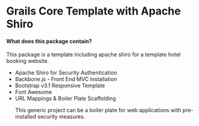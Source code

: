 Grails Core Template with Apache Shiro
===============

<h4>What does this package contain?</h4>

<p>This package is a template including apache shiro for a template hotel booking website.</p>

<ul>
	<li>Apache Shiro for Security Authentication</li>
	<li>Backbone.js - Front End MVC Installation</li>
	<li>Bootstrap v3.1 Responsive Template</li>
	<li>Font Awesome</li>
	<li>URL Mappings & Boiler Plate Scaffolding</li>

This generic project can be a boiler plate for web applications with pre-installed security measures.

